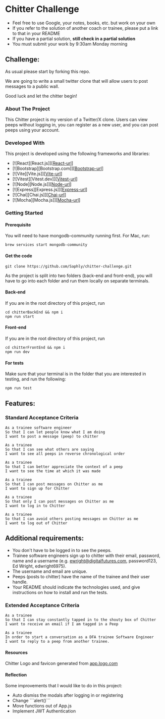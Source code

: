 Chitter Challenge
=================

* Feel free to use Google, your notes, books, etc. but work on your own
* If you refer to the solution of another coach or trainee, please put a link to that in your README
* If you have a partial solution, **still check in a partial solution**
* You must submit your work by 9:30am Monday morning

Challenge:
-------

As usual please start by forking this repo.

We are going to write a small twitter clone that will allow users to post messages to a public wall.

Good luck and let the chitter begin!

### About The Project

This Chitter project is my version of a Twitter/X clone. Users can view peeps without logging in, you can register as a new user, and you can post peeps using your account.

### Developed With

This project is developed using the following frameworks and libraries:

* [![React][React.js]][[React-url](https://react.dev/)]
* [![Bootstrap][Bootstrap.com]][[Bootstrap-url](https://getbootstrap.com/)]
* [![Vite][Vite.js]][[Vite-url](https://vitejs.dev/)]
* [![Vitest][Vitest.dev]][[Vitest-url](https://vitest.dev/)]
* [![Node][Node.js]][[Node-url](https://nodejs.org/en)]
* [![Express][Express.js]][[Express-url](https://github.com/expressjs/express)]
* [![Chai][Chai.js]][[Chai-url](https://github.com/chaijs/chai)]
* [![Mocha][Mocha.js]][[Mocha-url](https://github.com/mochajs/mocha)]

### Getting Started

#### Prerequisite

You will need to have mongodb-community running first. For Mac, run:
```
brew services start mongodb-community
```

#### Get the code 

```
git clone https://github.com/Saphly/chitter-challenge.git
```

As the project is split into two folders (back-end and front-end), you will have to go into each folder and run them locally on separate terminals.


#### Back-end

If you are in the root directory of this project, run
```
cd chitterBackEnd && npm i
npm run start
```

#### Front-end

If you are in the root directory of this project, run
```
cd chitterFrontEnd && npm i
npm run dev
```

#### For tests

Make sure that your terminal is in the folder that you are interested in testing, and run the following: 
```
npm run test
```

Features:
-------

### Standard Acceptance Criteria
```
As a trainee software engineer
So that I can let people know what I am doing  
I want to post a message (peep) to chitter

As a trainee
So that I can see what others are saying  
I want to see all peeps in reverse chronological order

As a trainee
So that I can better appreciate the context of a peep
I want to see the time at which it was made

As a trainee
So that I can post messages on Chitter as me
I want to sign up for Chitter

As a trainee
So that only I can post messages on Chitter as me
I want to log in to Chitter

As a trainee
So that I can avoid others posting messages on Chitter as me
I want to log out of Chitter
```

Additional requirements:
------

* You don't have to be logged in to see the peeps.
* Trainee software engineers sign up to chitter with their email, password, name and a username (e.g. ewright@digitalfutures.com, password123, Ed Wright, edwright6975).
* The username and email are unique.
* Peeps (posts to chitter) have the name of the trainee and their user handle.
* Your README should indicate the technologies used, and give instructions on how to install and run the tests.

### Extended Acceptance Criteria

```
As a trainee
So that I can stay constantly tapped in to the shouty box of Chitter
I want to receive an email if I am tagged in a Peep

As a trainee
In order to start a conversation as a DFA trainee Software Engineer
I want to reply to a peep from another trainee.
```


#### Resources

Chitter Logo and favicon generated from [app.logo.com](https://app.logo.com)

#### Reflection

Some improvements that I would like to do in this project: 
<ul>
    <li>Auto dismiss the modals after logging in or registering</li>
    <li>Change ```alert()``` </li>
    <li>Move functions out of App.js</li>
    <li>Implement JWT Authentication</li>
</ul>